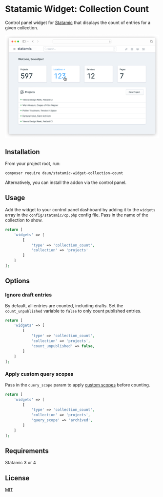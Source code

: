 # Statamic Widget: Collection Count

Control panel widget for [Statamic](https://statamic.com/) that displays the
count of entries for a given collection.

![Collection Count Widget Screenshot](./art/collection-count-widget.png)

## Installation

From your project root, run:

```sh
composer require daun/statamic-widget-collection-count
```

Alternatively, you can install the addon via the control panel.

## Usage

Add the widget to your control panel dashboard by adding it to the `widgets` array in the
`config/statamic/cp.php` config file. Pass in the name of the collection to show.

```php
return [
    'widgets' => [
        [
            'type' => 'collection_count',
            'collection' => 'projects'
        ]
    ]
];
```

## Options

### Ignore draft entries

By default, all entries are counted, including drafts. Set the `count_unpublished` variable to
`false` to only count published entries.

```php
return [
    'widgets' => [
        [
            'type' => 'collection_count',
            'collection' => 'projects',
            'count_unpublished' => false,
        ]
    ]
];
```

### Apply custom query scopes

Pass in the `query_scope` param to apply [custom scopes](https://statamic.dev/extending/query-scopes-and-filters) before counting.

```php
return [
    'widgets' => [
        [
            'type' => 'collection_count',
            'collection' => 'projects',
            'query_scope' => 'archived',
        ]
    ]
];
```

## Requirements

Statamic 3 or 4

## License

[MIT](https://opensource.org/licenses/MIT)

